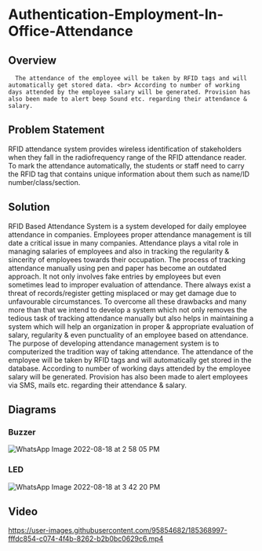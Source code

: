 # Authentication-Employment-In-Office-Attendance

## Overview
      The attendance of the employee will be taken by RFID tags and will automatically get stored data. <br> According to number of working days attended by the employee salary will be generated. Provision has also been made to alert beep Sound etc. regarding their attendance & salary.

## Problem Statement

RFID attendance system provides wireless identification of stakeholders when they fall in the radiofrequency range of the RFID attendance reader. To mark the attendance automatically, the students or staff need to carry the RFID tag that contains unique information about them such as name/ID number/class/section.

## Solution
RFID Based Attendance System is a system developed for daily employee attendance in companies. Employees proper attendance management is till date a critical issue in many companies. Attendance plays a vital role in managing salaries of employees and also in tracking the regularity & sincerity of employees towards their occupation. The process of tracking attendance manually using pen and paper has become an outdated approach. It not only involves fake entries by employees but even sometimes lead to improper evaluation of attendance. There always exist a threat of records/register getting misplaced or may get damage due to unfavourable circumstances. To overcome all these drawbacks and many more than that we intend to develop a system which not only removes the tedious task of tracking attendance manually but also helps in maintaining a system which will help an organization in proper & appropriate evaluation of salary, regularity & even punctuality of an employee based on attendance. The purpose of developing attendance management system is to computerized the tradition way of taking attendance. The attendance of the employee will be taken by RFID tags and will automatically get stored in the database. According to number of working days attended by the employee salary will be generated. Provision has also been made to alert employees via SMS, mails etc. regarding their attendance & salary.
## Diagrams
### Buzzer
![WhatsApp Image 2022-08-18 at 2 58 05 PM](https://user-images.githubusercontent.com/95854682/185368680-31ceec7d-4f3b-49dc-8e72-6ff2dda2deaf.jpeg)
### LED
![WhatsApp Image 2022-08-18 at 3 42 20 PM](https://user-images.githubusercontent.com/95854682/185371063-3279a4f8-e058-464e-ace1-c7c69fca0c81.jpeg)

## Video

https://user-images.githubusercontent.com/95854682/185368997-fffdc854-c074-4f4b-8262-b2b0bc0629c6.mp4
